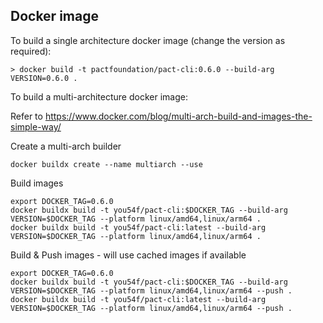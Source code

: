 ## Docker image

To build a single architecture docker image (change the version as required):

```shell
> docker build -t pactfoundation/pact-cli:0.6.0 --build-arg VERSION=0.6.0 .
```

To build a multi-architecture docker image:

Refer to https://www.docker.com/blog/multi-arch-build-and-images-the-simple-way/

Create a multi-arch builder

```shell
docker buildx create --name multiarch --use
```

Build images

```shell
export DOCKER_TAG=0.6.0
docker buildx build -t you54f/pact-cli:$DOCKER_TAG --build-arg VERSION=$DOCKER_TAG --platform linux/amd64,linux/arm64 .
docker buildx build -t you54f/pact-cli:latest --build-arg VERSION=$DOCKER_TAG --platform linux/amd64,linux/arm64 .
```

Build & Push images - will use cached images if available

```shell
export DOCKER_TAG=0.6.0
docker buildx build -t you54f/pact-cli:$DOCKER_TAG --build-arg VERSION=$DOCKER_TAG --platform linux/amd64,linux/arm64 --push .
docker buildx build -t you54f/pact-cli:latest --build-arg VERSION=$DOCKER_TAG --platform linux/amd64,linux/arm64 --push .
```